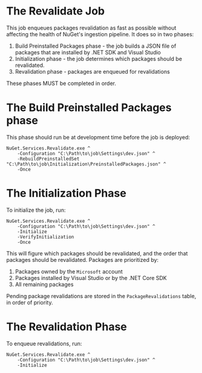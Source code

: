 # The Revalidate Job

This job enqueues packages revalidation as fast as possible without affecting the
health of NuGet's ingestion pipeline. It does so in two phases:

1. Build Preinstalled Packages phase - the job builds a JSON file of  packages that
are installed by .NET SDK and Visual Studio
2. Initialization phase - the job determines which packages should be revalidated.
3. Revalidation phase - packages are enqueued for revalidations

These phases MUST be completed in order.

# The Build Preinstalled Packages phase

This phase should run be at development time before the job is deployed:

```
NuGet.Services.Revalidate.exe ^
    -Configuration "C:\Path\to\job\Settings\dev.json" ^
    -RebuildPreinstalledSet "C:\Path\to\job\Initialization\PreinstalledPackages.json" ^
    -Once
```

# The Initialization Phase

To initialize the job, run:

```
NuGet.Services.Revalidate.exe ^
    -Configuration "C:\Path\to\job\Settings\dev.json" ^
    -Initialize
    -VerifyInitialization
    -Once
```

This will figure which packages should be revalidated, and the order that packages
should be revalidated. Packages are prioritized by:

1. Packages owned by the `Microsoft` account
2. Packages installed by Visual Studio or by the .NET Core SDK
3. All remaining packages

Pending package revalidations are stored in the `PackageRevalidations`
table, in order of priority.

# The Revalidation Phase

To enqueue revalidations, run:

```
NuGet.Services.Revalidate.exe ^
    -Configuration "C:\Path\to\job\Settings\dev.json" ^
    -Initialize
```